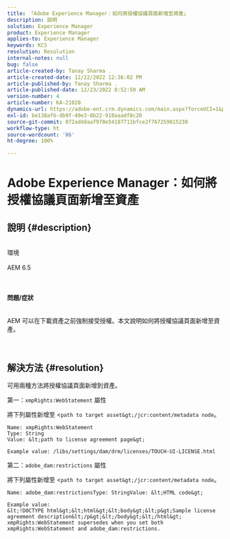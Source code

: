 ```yaml
---
title: 「Adobe Experience Manager：如何將授權協議頁面新增至資產」
description: 說明
solution: Experience Manager
product: Experience Manager
applies-to: Experience Manager
keywords: KCS
resolution: Resolution
internal-notes: null
bug: false
article-created-by: Tanay Sharma .
article-created-date: 12/22/2022 12:36:02 PM
article-published-by: Tanay Sharma .
article-published-date: 12/23/2022 8:52:50 AM
version-number: 4
article-number: KA-21020
dynamics-url: https://adobe-ent.crm.dynamics.com/main.aspx?forceUCI=1&pagetype=entityrecord&etn=knowledgearticle&id=e851b830-f581-ed11-81ac-6045bd006239
exl-id: be138af6-db9f-49e3-8b22-910aaadf8c20
source-git-commit: 072adddaaf978e54187711bfce2f767259815238
workflow-type: ht
source-wordcount: '86'
ht-degree: 100%

---
```


# Adobe Experience Manager：如何將授權協議頁面新增至資產

## 說明 {#description}

<br>環境<br><br>AEM 6.5<br><br> <br><br><b>問題/症狀</b><br><br><br>AEM 可以在下載資產之前強制接受授權。本文說明如何將授權協議頁面新增至資產。<br><br> 

## 解決方法 {#resolution}


可用兩種方法將授權協議頁面新增到資產。

第一：`xmpRights:WebStatement` 屬性

將下列屬性新增至 &lt;`path to target asset&gt;/jcr:content/metadata node`。




```
Name: xmpRights:WebStatement
Type: String
Value: &lt;path to license agreement page&gt;
```




`Example value: /libs/settings/dam/drm/licenses/TOUCH-UI-LICENSE.html`



第二：`adobe_dam:restrictions` 屬性

將下列屬性新增至 &lt;`path to target asset&gt;/jcr:content/metadata node`。




```
Name: adobe_dam:restrictionsType: StringValue: &lt;HTML code&gt;
```







```
Example value:
&lt;!DOCTYPE html&gt;&lt;html&gt;&lt;body&gt;&lt;p&gt;Sample license agreement description&lt;/p&gt;&lt;/body&gt;&lt;/html&gt;
xmpRights:WebStatement supersedes when you set both xmpRights:WebStatement and adobe_dam:restrictions.
```
